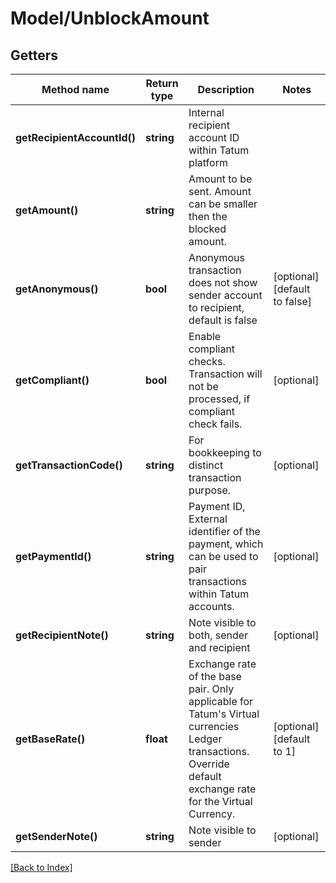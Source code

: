 # Model/UnblockAmount

## Getters

Method name | Return type | Description | Notes
------------ | ------------- | ------------- | -------------
**getRecipientAccountId()** | **string** | Internal recipient account ID within Tatum platform |
**getAmount()** | **string** | Amount to be sent. Amount can be smaller then the blocked amount. |
**getAnonymous()** | **bool** | Anonymous transaction does not show sender account to recipient, default is false | [optional] [default to false]
**getCompliant()** | **bool** | Enable compliant checks. Transaction will not be processed, if compliant check fails. | [optional]
**getTransactionCode()** | **string** | For bookkeeping to distinct transaction purpose. | [optional]
**getPaymentId()** | **string** | Payment ID, External identifier of the payment, which can be used to pair transactions within Tatum accounts. | [optional]
**getRecipientNote()** | **string** | Note visible to both, sender and recipient | [optional]
**getBaseRate()** | **float** | Exchange rate of the base pair. Only applicable for Tatum's Virtual currencies Ledger transactions. Override default exchange rate for the Virtual Currency. | [optional] [default to 1]
**getSenderNote()** | **string** | Note visible to sender | [optional]

[[Back to Index]](../index.md)
